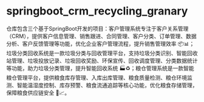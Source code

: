 # springboot_crm_recycling_granary
仓库包含三个基于SpringBoot开发的项目：客户管理系统专注于客户关系管理（CRM），提供客户信息管理、销售跟进、合同管理、客户分类、订单管理、数据分析、客户反馈管理等功能，优化企业客户管理流程，提升销售管理效率 📦📊；垃圾分类回收系统是一款垃圾分类与回收管理平台，支持垃圾分类识别、智能回收站管理、垃圾投放记录、垃圾回收奖励、环保宣传、回收调度管理、分类数据统计等功能，助力垃圾分类管理，提升智能回收系统 🏭♻️；粮仓管理系统是一款智能粮仓管理平台，提供粮食库存管理、入库出库管理、粮食质量检测、粮仓环境监测、智能温湿度控制、库存预警、粮食流通追踪等核心功能，优化粮食存储管理，保障粮食供应链安全 🌾📈。
